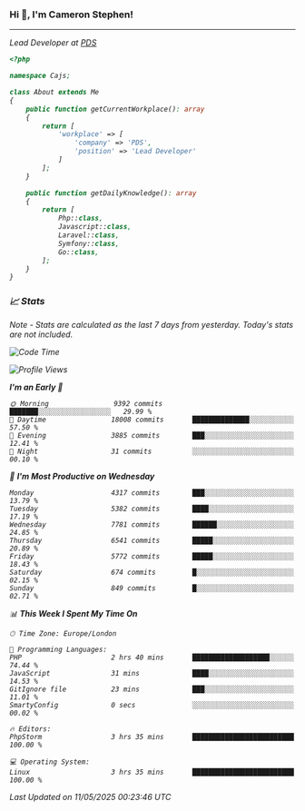 ### Hi 👋, I'm Cameron Stephen!
<hr>
<p><em>Lead Developer at <a href="https://prindatasolutions.co.uk">PDS</a></p>


```php
<?php

namespace Cajs;

class About extends Me
{
    public function getCurrentWorkplace(): array
    {
        return [
            'workplace' => [
                'company' => 'PDS',
                'position' => 'Lead Developer'
            ]
        ];
    }

    public function getDailyKnowledge(): array
    {
        return [
            Php::class,
            Javascript::class,
            Laravel::class,
            Symfony::class,
            Go::class,
        ];
    }
}
```

### 📈 Stats
<p><em>Note - Stats are calculated as the last 7 days from yesterday. Today's stats are not included.</em></p>


<!--START_SECTION:waka-->
![Code Time](http://img.shields.io/badge/Code%20Time-4%2C478%20hrs%2027%20mins-blue)

![Profile Views](http://img.shields.io/badge/Profile%20Views-0-blue)

**I'm an Early 🐤** 

```text
🌞 Morning                9392 commits        ███████░░░░░░░░░░░░░░░░░░   29.99 % 
🌆 Daytime                18008 commits       ██████████████░░░░░░░░░░░   57.50 % 
🌃 Evening                3885 commits        ███░░░░░░░░░░░░░░░░░░░░░░   12.41 % 
🌙 Night                  31 commits          ░░░░░░░░░░░░░░░░░░░░░░░░░   00.10 % 
```
📅 **I'm Most Productive on Wednesday** 

```text
Monday                   4317 commits        ███░░░░░░░░░░░░░░░░░░░░░░   13.79 % 
Tuesday                  5382 commits        ████░░░░░░░░░░░░░░░░░░░░░   17.19 % 
Wednesday                7781 commits        ██████░░░░░░░░░░░░░░░░░░░   24.85 % 
Thursday                 6541 commits        █████░░░░░░░░░░░░░░░░░░░░   20.89 % 
Friday                   5772 commits        █████░░░░░░░░░░░░░░░░░░░░   18.43 % 
Saturday                 674 commits         █░░░░░░░░░░░░░░░░░░░░░░░░   02.15 % 
Sunday                   849 commits         █░░░░░░░░░░░░░░░░░░░░░░░░   02.71 % 
```


📊 **This Week I Spent My Time On** 

```text
🕑︎ Time Zone: Europe/London

💬 Programming Languages: 
PHP                      2 hrs 40 mins       ███████████████████░░░░░░   74.44 % 
JavaScript               31 mins             ████░░░░░░░░░░░░░░░░░░░░░   14.53 % 
GitIgnore file           23 mins             ███░░░░░░░░░░░░░░░░░░░░░░   11.01 % 
SmartyConfig             0 secs              ░░░░░░░░░░░░░░░░░░░░░░░░░   00.02 % 

🔥 Editors: 
PhpStorm                 3 hrs 35 mins       █████████████████████████   100.00 % 

💻 Operating System: 
Linux                    3 hrs 35 mins       █████████████████████████   100.00 % 
```


 Last Updated on 11/05/2025 00:23:46 UTC
<!--END_SECTION:waka-->
